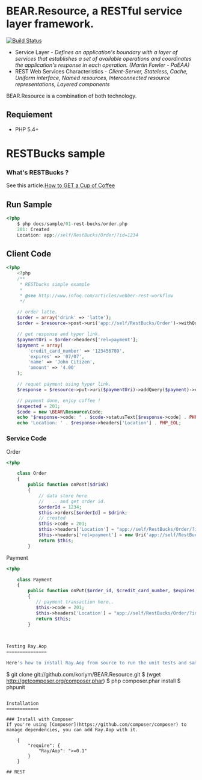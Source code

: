 BEAR.Resource, a RESTful service layer framework.
=================================================

[![Build Status](https://secure.travis-ci.org/koriym/BEAR.Resource.png)](http://travis-ci.org/koriym/BEAR.git@github.com:koriym/BEAR.Resource.git)

 * Service Layer - _Defines an application's boundary with a layer of services that establishes a set of available operations and coordinates the application's response in each operation. (Martin Fowler - PoEAA)_
 * REST Web Services Characteristics - _Client-Server, Stateless, Cache, Uniform interface, Named resources, Interconnected resource representations, Layered components_

BEAR.Resource is a combination of both technology.

Requiement
-------------

 * PHP 5.4+

RESTBucks sample
================

### What's RESTBucks ?
See this article.[How to GET a Cup of Coffee](http://www.infoq.com/articles/webber-rest-workflow)

Run Sample
----------
```php
<?php
    $ php docs/sample/01-rest-bucks/order.php 
	201: Created
	Location: app://self/RestBucks/Order/?id=1234
```

Client Code
-----------
```php
<?php
	<?php
	/**
	 * RESTbucks simple example
	 *
	 * @see http://www.infoq.com/articles/webber-rest-workflow
	 */

	// order latte.
	$order = array('drink' => 'latte');
	$order = $resource->post->uri('app://self/RestBucks/Order')->withQuery($order)->eager->request();

	// get response and hyper link.
	$paymentUri = $order->headers['rel=payment'];
	$payment = array(
		'credit_card_number' => '123456789',
		'expires' => '07/07',
		'name' => 'John Citizen',
		'amount' => '4.00'
	);

	// requet payment using hyper link.
	$response = $resource->put->uri($paymentUri)->addQuery($payment)->eager->request();

	// payment done, enjoy coffee !
	$expected = 201;
	$code = new \BEAR\Resource\Code;
	echo "$response->code: " . $code->statusText[$response->code] . PHP_EOL;
	echo 'Location: ' . $response->headers['Location'] . PHP_EOL;
```

### Service Code

Order
```php
<?php

	class Order
	{
		public function onPost($drink)
		{
		    // data store here
		    //   .. and get order id.
		    $orderId = 1234;
		    $this->orders[$orderId] = $drink;
		    // created
		    $this->code = 201;
		    $this->headers['Location'] = "app://self/RestBucks/Order/?id=$orderId";
		    $this->headers['rel=payment'] = new Uri('app://self/RestBucks/Payment', array('order_id' => $orderId));
		    return $this;
		}
```

Payment

```php
<?php

	class Payment
	{
		public function onPut($order_id, $credit_card_number, $expires, $name, $amount)
		{
		   // payment transaction here..
		   $this->code = 201;
		   $this->headers['Location'] = "app://self/RestBucks/Order/?id=$order_id";
		   return $this;
		}
		
		

Testing Ray.Aop
===============

Here's how to install Ray.Aop from source to run the unit tests and sample:

```
$ git clone git://github.com/koriym/BEAR.Resource.git
$ (wget http://getcomposer.org/composer.phar)
$ php composer.phar install
$ phpunit
```

Installation
============

### Install with Composer
If you're using [Composer](https://github.com/composer/composer) to manage dependencies, you can add Ray.Aop with it.

	{
		"require": {
			"Ray/Aop": ">=0.1"
		}
	}

## REST